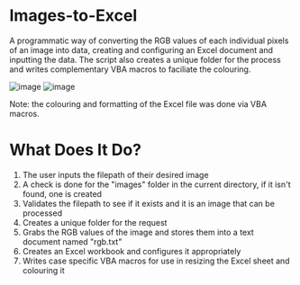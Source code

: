 # Images-to-Excel
A programmatic way of converting the RGB values of each individual pixels of an image into data, creating and configuring an Excel document and inputting the data. The script also creates a unique folder for the process and writes complementary VBA macros to faciliate the colouring.

![image](https://user-images.githubusercontent.com/107010803/205877111-88144ff8-08b1-4282-8067-f74d7df21600.png)
![image](https://user-images.githubusercontent.com/107010803/205056554-e9f4eeee-58f0-4c6d-b2fe-12a11525db00.png)

Note: the colouring and formatting of the Excel file was done via VBA macros.

# What Does It Do?
1. The user inputs the filepath of their desired image
2. A check is done for the "images" folder in the current directory, if it isn't found, one is created
3. Validates the filepath to see if it exists and it is an image that can be processed
4. Creates a unique folder for the request
5. Grabs the RGB values of the image and stores them into a text document named "rgb.txt"
6. Creates an Excel workbook and configures it appropriately
7. Writes case specific VBA macros for use in resizing the Excel sheet and colouring it
